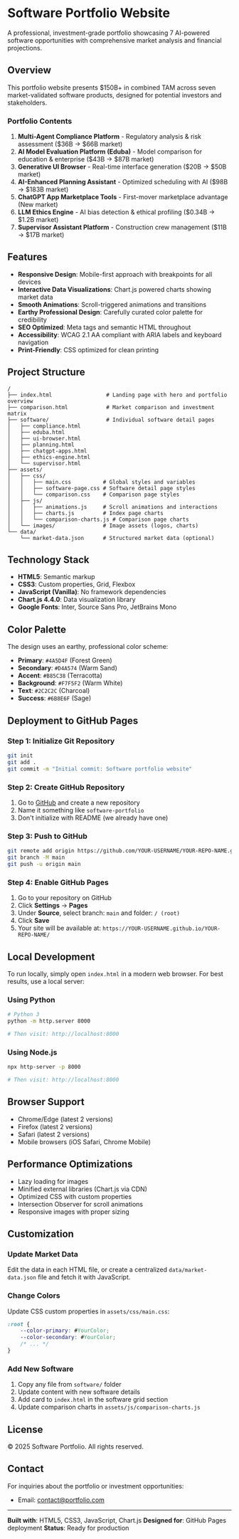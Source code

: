 # Software Portfolio Website

A professional, investment-grade portfolio showcasing 7 AI-powered software opportunities with comprehensive market analysis and financial projections.

## Overview

This portfolio website presents $150B+ in combined TAM across seven market-validated software products, designed for potential investors and stakeholders.

### Portfolio Contents

1. **Multi-Agent Compliance Platform** - Regulatory analysis & risk assessment ($36B → $66B market)
2. **AI Model Evaluation Platform (Eduba)** - Model comparison for education & enterprise ($43B → $87B market)
3. **Generative UI Browser** - Real-time interface generation ($20B → $50B market)
4. **AI-Enhanced Planning Assistant** - Optimized scheduling with AI ($98B → $183B market)
5. **ChatGPT App Marketplace Tools** - First-mover marketplace advantage (New market)
6. **LLM Ethics Engine** - AI bias detection & ethical profiling ($0.34B → $1.2B market)
7. **Supervisor Assistant Platform** - Construction crew management ($11B → $17B market)

## Features

- **Responsive Design**: Mobile-first approach with breakpoints for all devices
- **Interactive Data Visualizations**: Chart.js powered charts showing market data
- **Smooth Animations**: Scroll-triggered animations and transitions
- **Earthy Professional Design**: Carefully curated color palette for credibility
- **SEO Optimized**: Meta tags and semantic HTML throughout
- **Accessibility**: WCAG 2.1 AA compliant with ARIA labels and keyboard navigation
- **Print-Friendly**: CSS optimized for clean printing

## Project Structure

```
/
├── index.html                 # Landing page with hero and portfolio overview
├── comparison.html            # Market comparison and investment matrix
├── software/                  # Individual software detail pages
│   ├── compliance.html
│   ├── eduba.html
│   ├── ui-browser.html
│   ├── planning.html
│   ├── chatgpt-apps.html
│   ├── ethics-engine.html
│   └── supervisor.html
├── assets/
│   ├── css/
│   │   ├── main.css          # Global styles and variables
│   │   ├── software-page.css # Software detail page styles
│   │   └── comparison.css    # Comparison page styles
│   ├── js/
│   │   ├── animations.js     # Scroll animations and interactions
│   │   ├── charts.js         # Index page charts
│   │   └── comparison-charts.js # Comparison page charts
│   └── images/               # Image assets (logos, charts)
└── data/
    └── market-data.json      # Structured market data (optional)
```

## Technology Stack

- **HTML5**: Semantic markup
- **CSS3**: Custom properties, Grid, Flexbox
- **JavaScript (Vanilla)**: No framework dependencies
- **Chart.js 4.4.0**: Data visualization library
- **Google Fonts**: Inter, Source Sans Pro, JetBrains Mono

## Color Palette

The design uses an earthy, professional color scheme:

- **Primary**: `#4A5D4F` (Forest Green)
- **Secondary**: `#D4A574` (Warm Sand)
- **Accent**: `#B85C38` (Terracotta)
- **Background**: `#F7F5F2` (Warm White)
- **Text**: `#2C2C2C` (Charcoal)
- **Success**: `#6B8E6F` (Sage)

## Deployment to GitHub Pages

### Step 1: Initialize Git Repository

```bash
git init
git add .
git commit -m "Initial commit: Software portfolio website"
```

### Step 2: Create GitHub Repository

1. Go to [GitHub](https://github.com) and create a new repository
2. Name it something like `software-portfolio`
3. Don't initialize with README (we already have one)

### Step 3: Push to GitHub

```bash
git remote add origin https://github.com/YOUR-USERNAME/YOUR-REPO-NAME.git
git branch -M main
git push -u origin main
```

### Step 4: Enable GitHub Pages

1. Go to your repository on GitHub
2. Click **Settings** → **Pages**
3. Under **Source**, select branch: `main` and folder: `/ (root)`
4. Click **Save**
5. Your site will be available at: `https://YOUR-USERNAME.github.io/YOUR-REPO-NAME/`

## Local Development

To run locally, simply open `index.html` in a modern web browser. For best results, use a local server:

### Using Python

```bash
# Python 3
python -m http.server 8000

# Then visit: http://localhost:8000
```

### Using Node.js

```bash
npx http-server -p 8000

# Then visit: http://localhost:8000
```

## Browser Support

- Chrome/Edge (latest 2 versions)
- Firefox (latest 2 versions)
- Safari (latest 2 versions)
- Mobile browsers (iOS Safari, Chrome Mobile)

## Performance Optimizations

- Lazy loading for images
- Minified external libraries (Chart.js via CDN)
- Optimized CSS with custom properties
- Intersection Observer for scroll animations
- Responsive images with proper sizing

## Customization

### Update Market Data

Edit the data in each HTML file, or create a centralized `data/market-data.json` file and fetch it with JavaScript.

### Change Colors

Update CSS custom properties in `assets/css/main.css`:

```css
:root {
    --color-primary: #YourColor;
    --color-secondary: #YourColor;
    /* ... */
}
```

### Add New Software

1. Copy any file from `software/` folder
2. Update content with new software details
3. Add card to `index.html` in the software grid section
4. Update comparison charts in `assets/js/comparison-charts.js`

## License

© 2025 Software Portfolio. All rights reserved.

## Contact

For inquiries about the portfolio or investment opportunities:
- Email: contact@portfolio.com

---

**Built with**: HTML5, CSS3, JavaScript, Chart.js
**Designed for**: GitHub Pages deployment
**Status**: Ready for production
